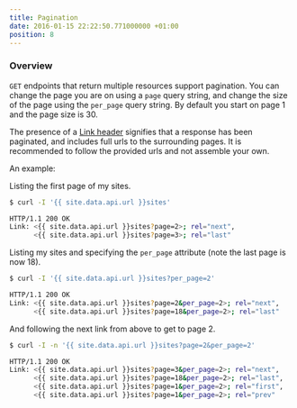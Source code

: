 ```yaml
---
title: Pagination
date: 2016-01-15 22:22:50.771000000 +01:00
position: 8
---
```


### Overview

`GET` endpoints that return multiple resources support pagination. You can change the page you are on using a `page` query string, and change the size of the page using the `per_page` query string. By default you start on page 1 and the page size is 30.

The presence of a [Link header](http://tools.ietf.org/html/rfc5988) signifies that a response has been paginated, and includes full urls to the surrounding pages. It is recommended to follow the provided urls and not assemble your own.

An example:

Listing the first page of my sites.

~~~ bash
$ curl -I '{{ site.data.api.url }}sites'

HTTP/1.1 200 OK
Link: <{{ site.data.api.url }}sites?page=2>; rel="next",
      <{{ site.data.api.url }}sites?page=3>; rel="last"
~~~

Listing my sites and specifying the `per_page` attribute (note the last page is now 18).

~~~ bash
$ curl -I '{{ site.data.api.url }}sites?per_page=2'

HTTP/1.1 200 OK
Link: <{{ site.data.api.url }}sites?page=2&per_page=2>; rel="next",
      <{{ site.data.api.url }}sites?page=18&per_page=2>; rel="last"
~~~

And following the next link from above to get to page 2.

~~~ bash
$ curl -I -n '{{ site.data.api.url }}sites?page=2&per_page=2'

HTTP/1.1 200 OK
Link: <{{ site.data.api.url }}sites?page=3&per_page=2>; rel="next",
      <{{ site.data.api.url }}sites?page=18&per_page=2>; rel="last",
      <{{ site.data.api.url }}sites?page=1&per_page=2>; rel="first",
      <{{ site.data.api.url }}sites?page=1&per_page=2>; rel="prev"
~~~
